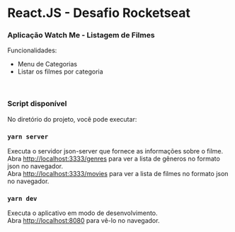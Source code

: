 # React.JS - Desafio Rocketseat


### Aplicação Watch Me - Listagem de Filmes

Funcionalidades:
- Menu de Categorias
- Listar os filmes por categoria


<br>

### Script disponível
No diretório do projeto, você pode executar:

### `yarn server`

Executa o servidor json-server que fornece as informações sobre o filme.\
Abra [http://localhost:3333/genres](http://localhost:3333/genres) para ver a lista de gêneros no formato json no navegador.<br>
Abra [http://localhost:3333/movies](http://localhost:3333/movies) para ver a lista de filmes no formato json no navegador.


### `yarn dev`

Executa o aplicativo em modo de desenvolvimento.\
Abra [http://localhost:8080](http://localhost:8080) para vê-lo no navegador.
